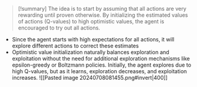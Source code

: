 > [!summary] 
>  The idea is to start by assuming that all actions are very rewarding until proven otherwise. By initializing the estimated values of actions (Q-values) to high optimistic values, the agent is encouraged to try out all actions.

- Since the agent starts with high expectations for all actions, it will explore different actions to correct these estimates
- Optimistic value initialization naturally balances exploration and exploitation without the need for additional exploration mechanisms like epsilon-greedy or Boltzmann policies. Initially, the agent explores due to high Q-values, but as it learns, exploration decreases, and exploitation increases.
![[Pasted image 20240708081455.png#invert|400]]